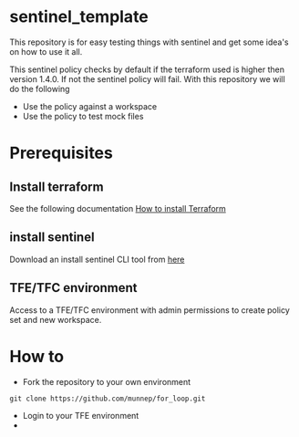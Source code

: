 # sentinel_template

This repository is for easy testing things with sentinel and get some idea's on how to use it all. 

This sentinel policy checks by default if the terraform used is higher then version 1.4.0. If not the sentinel policy will fail. With this repository we will do the following

- Use the policy against a workspace
- Use the policy to test mock files

# Prerequisites

## Install terraform  
See the following documentation [How to install Terraform](https://learn.hashicorp.com/tutorials/terraform/install-cli)

## install sentinel
Download an install sentinel CLI tool from [here](https://docs.hashicorp.com/sentinel/downloads)

## TFE/TFC environment
Access to a TFE/TFC environment with admin permissions to create policy set and new workspace. 

# How to

- Fork the repository to your own environment
```
git clone https://github.com/munnep/for_loop.git
```
- Login to your TFE environment
- 